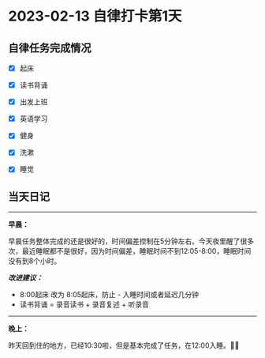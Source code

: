 # 2023-02-13 自律打卡第1天

## 自律任务完成情况

- [x] 起床
- [x] 读书背诵
- [x] 出发上班
- [x] 英语学习


- [x] 健身
- [x] 洗漱
- [x] 睡觉


## 当天日记

---
**早晨：**

早晨任务整体完成的还是很好的，时间偏差控制在5分钟左右。今天夜里醒了很多次，最近睡眠都不是很好，因为时间偏差，睡眠时间不到12:05-8:00，睡眠时间没有到8个小时。

***改进建议：***

- 8:00起床 改为 8:05起床，防止 - 入睡时间或者延迟几分钟
- 读书背诵 = 录音读书 + 录音复述 + 听录音

---

**晚上：**

昨天回到住的地方，已经10:30啦，但是基本完成了任务，在12:00入睡。👍🏻
